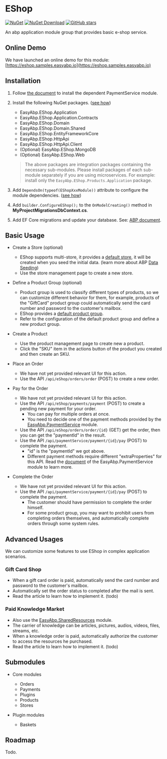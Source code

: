 # EShop

[![NuGet](https://img.shields.io/nuget/v/EasyAbp.EShop.Domain.Shared.svg?style=flat-square)](https://www.nuget.org/packages/EasyAbp.EShop.Domain.Shared)
[![NuGet Download](https://img.shields.io/nuget/dt/EasyAbp.EShop.Domain.Shared.svg?style=flat-square)](https://www.nuget.org/packages/EasyAbp.EShop.Domain.Shared)
[![GitHub stars](https://img.shields.io/github/stars/EasyAbp/EShop?style=social)](https://www.github.com/EasyAbp/EShop)

An abp application module group that provides basic e-shop service.

## Online Demo

We have launched an online demo for this module: [https://eshop.samples.easyabp.io](https://eshop.samples.easyabp.io)

## Installation

1. Follow [the document](https://github.com/EasyAbp/PaymentService#installation) to install the dependent PaymentService module.

1. Install the following NuGet packages. ([see how](https://github.com/EasyAbp/EasyAbpGuide/blob/master/docs/How-To.md#add-nuget-packages))

    * EasyAbp.EShop.Application
    * EasyAbp.EShop.Application.Contracts
    * EasyAbp.EShop.Domain
    * EasyAbp.EShop.Domain.Shared
    * EasyAbp.EShop.EntityFrameworkCore
    * EasyAbp.EShop.HttpApi
    * EasyAbp.EShop.HttpApi.Client
    * (Optional) EasyAbp.EShop.MongoDB
    * (Optional) EasyAbp.EShop.Web

    > The above packages are integration packages containing the necessary sub-modules.
    > Please install packages of each sub-module separately if you are using microservices.
    > For example: install only the `EasyAbp.EShop.Products.Application` package.

1. Add `DependsOn(typeof(EShopXxxModule))` attribute to configure the module dependencies. ([see how](https://github.com/EasyAbp/EasyAbpGuide/blob/master/docs/How-To.md#add-module-dependencies))

1. Add `builder.ConfigureEShop();` to the `OnModelCreating()` method in **MyProjectMigrationsDbContext.cs**.

1. Add EF Core migrations and update your database. See: [ABP document](https://docs.abp.io/en/abp/latest/Tutorials/Part-1?UI=MVC#add-new-migration-update-the-database).

## Basic Usage

* Create a Store (optional)
    * EShop supports multi-store, it provides a [default store](https://github.com/EasyAbp/EShop/blob/master/modules/EasyAbp.EShop.Stores/src/EasyAbp.EShop.Stores.Domain/EasyAbp/EShop/Stores/Stores/StoreDataSeeder.cs), it will be created when you seed the initial data. (learn more about ABP [Data Seeding](https://docs.abp.io/en/abp/latest/Data-Seeding))
    * Use the store management page to create a new store.

* Define a Product Group (optional)
    * Product group is used to classify different types of products, so we can customize different behavior for them, for example, products of the "GiftCard" product group could automatically send the card number and password to the customer's mailbox.
    * EShop provides a [default product group](https://github.com/EasyAbp/EShop/blob/master/modules/EasyAbp.EShop.Products/src/EasyAbp.EShop.Products.Domain/EasyAbp/EShop/Products/EShopProductsDomainModule.cs#L29-L36).
    * Refer to the configuration of the default product group and define a new product group.

* Create a Product
    * Use the product management page to create new a product.
    * Click the "SKU" item in the actions button of the product you created and then create an SKU.

* Place an Order
    * We have not yet provided relevant UI for this action.
    * Use the API `/api/eShop/orders/order` (POST) to create a new order.

* Pay for the Order
    * We have not yet provided relevant UI for this action.
    * Use the API `/api/eShop/payments/payment` (POST) to create a pending new payment for your order.
        * You can pay for multiple orders at once.
        * You need to decide one of the payment methods provided by the [EasyAbp.PaymentService](https://easyabp.io/modules/PaymentService/) module.
    * Use the API `/api/eShop/orders/order/{id}` (GET) get the order, then you can get the "paymentId" in the result.
    * Use the API `/api/paymentService/payment/{id}/pay` (POST) to complete the payment.
        * "id" is the "paymentId" we got above.
        * Different payment methods require different "extraProperties" for this API. Read the [document](https://easyabp.io/modules/PaymentService/) of the EasyAbp.PaymentService module to learn more.

* Complete the Order
    * We have not yet provided relevant UI for this action.
    * Use the API `/api/paymentService/payment/{id}/pay` (POST) to complete the payment.
        * The customer should have permission to complete the order himself.
        * For some product group, you may want to prohibit users from completing orders themselves, and automatically complete orders through some system rules.

## Advanced Usages

We can customize some features to use EShop in complex application scenarios.

### Gift Card Shop

* When a gift card order is paid, automatically send the card number and password to the customer's mailbox.
* Automatically set the order status to completed after the mail is sent.
* Read the article to learn how to implement it. (todo)

### Paid Knowledge Market
* Also use the [EasyAbp.SharedResources](https://easyabp.io/modules/SharedResources/) module.
* The carrier of knowledge can be articles, pictures, audios, videos, files, streams, etc.
* When a knowledge order is paid, automatically authorize the customer to access the resources he purchased.
* Read the article to learn how to implement it. (todo)

## Submodules

* Core modules
  * Orders
  * Payments
  * Plugins
  * Products
  * Stores

* Plugin modules
  * Baskets

## Roadmap

Todo.
